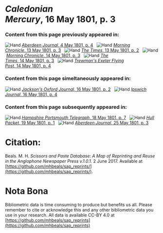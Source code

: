 # *Caledonian Mercury*, 16 May 1801, p. 3  
  
### Content from this page previously appeared in:  
![Hand](http://scissorsandpaste.net/wp-content/uploads/2017/06/smallhandpointer.png) [*Aberdeen Journal*, 4 May 1801, p. 4](https://mhbeals.github.io/sap_html/Aberdeen-Journal/Aberdeen-Journal-4-May-1801-p-4)  
![Hand](http://scissorsandpaste.net/wp-content/uploads/2017/06/smallhandpointer.png) [*Morning Chronicle*, 13 May 1801, p. 3](https://mhbeals.github.io/sap_html/Morning-Chronicle/Morning-Chronicle-13-May-1801-p-3)  
![Hand](http://scissorsandpaste.net/wp-content/uploads/2017/06/smallhandpointer.png) [*The Times*, 13 May 1801, p. 2](https://mhbeals.github.io/sap_html/The-Times/The-Times-13-May-1801-p-2)  
![Hand](http://scissorsandpaste.net/wp-content/uploads/2017/06/smallhandpointer.png) [*Morning Chronicle*, 14 May 1801, p. 3](https://mhbeals.github.io/sap_html/Morning-Chronicle/Morning-Chronicle-14-May-1801-p-3)  
![Hand](http://scissorsandpaste.net/wp-content/uploads/2017/06/smallhandpointer.png) [*The Times*, 14 May 1801, p. 3](https://mhbeals.github.io/sap_html/The-Times/The-Times-14-May-1801-p-3)  
![Hand](http://scissorsandpaste.net/wp-content/uploads/2017/06/smallhandpointer.png) [*Trewman's Exeter Flying Post*, 14 May 1801, p. 4](https://mhbeals.github.io/sap_html/Trewman's-Exeter-Flying-Post/Trewman's-Exeter-Flying-Post-14-May-1801-p-4)  
  
### Content from this page simeltaneously appeared in:  
![Hand](http://scissorsandpaste.net/wp-content/uploads/2017/06/smallhandpointer.png) [*Jackson's Oxford Journal*, 16 May 1801, p. 2](https://mhbeals.github.io/sap_html/Jackson's-Oxford-Journal/Jackson's-Oxford-Journal-16-May-1801-p-2)  
![Hand](http://scissorsandpaste.net/wp-content/uploads/2017/06/smallhandpointer.png) [*Ipswich Journal*, 16 May 1801, p. 4](https://mhbeals.github.io/sap_html/Ipswich-Journal/Ipswich-Journal-16-May-1801-p-4)  
  
### Content from this page subsequently appeared in:  
![Hand](http://scissorsandpaste.net/wp-content/uploads/2017/06/smallhandpointer.png) [*Hampshire Portsmouth Telegraph*, 18 May 1801, p. 7](https://mhbeals.github.io/sap_html/Hampshire-Portsmouth-Telegraph/Hampshire-Portsmouth-Telegraph-18-May-1801-p-7)  
![Hand](http://scissorsandpaste.net/wp-content/uploads/2017/06/smallhandpointer.png) [*Hull Packet*, 19 May 1801, p. 1](https://mhbeals.github.io/sap_html/Hull-Packet/Hull-Packet-19-May-1801-p-1)  
![Hand](http://scissorsandpaste.net/wp-content/uploads/2017/06/smallhandpointer.png) [*Aberdeen Journal*, 25 May 1801, p. 3](https://mhbeals.github.io/sap_html/Aberdeen-Journal/Aberdeen-Journal-25-May-1801-p-3)  


# Citation: 

Beals. M. H. *Scissors and Paste Database: A Map of Reprinting and Reuse in the Anglophone Newspaper Press v.1.0.1.* 2 June 2017. Available at [https://github.com/mhbeals/sap_reprints/](https://github.com/mhbeals/sap_reprints/). 

# Nota Bona

Bibliometric data is time consuming to produce but benefits us all. Please remember to cite or acknowledge this and any other bibliometric data you use in your research. All data is available CC-BY 4.0 at [https://github.com/mhbeals/sap_reprints](https://github.com/mhbeals/sap_reprints)